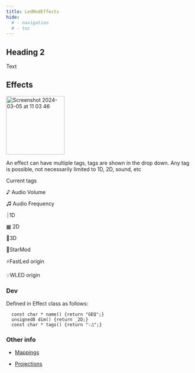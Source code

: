 ```yaml
---
title: LedModEffects
hide:
  # - navigation
  # - toc
---
```


## Heading 2

Text

## Effects

<img width="158" alt="Screenshot 2024-03-05 at 11 03 46" src="https://github.com/ewowi/StarDocs/assets/1737159/c2fac19d-3417-4aeb-b809-816850195957">

An effect can have multiple tags, tags are shown in the drop down. Any tag is possible, not necessarily limited to 1D, 2D, sound, etc

Current tags

♪ Audio Volume 

♫ Audio Frequency

┊1D

▦ 2D

🧊3D

💫StarMod 

⚡FastLed origin

💡WLED origin

### Dev

Defined in Effect class as follows:

```
  const char * name() {return "GEQ";}
  unsigned8 dim() {return _2D;}
  const char * tags() {return "💡♫";}
```

### Other info

* [Mappings](/StarDocs/BasicsLed/Mappings.md)

* [Projections](/StarDocs/BasicsLed/Projections.md)

